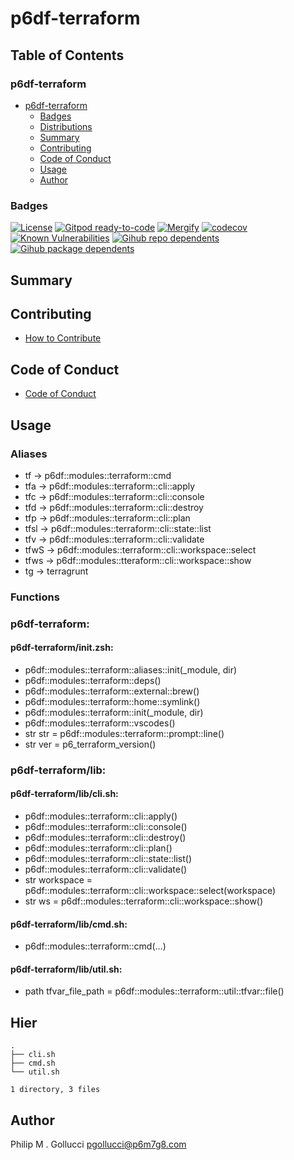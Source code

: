 # p6df-terraform

## Table of Contents


### p6df-terraform
- [p6df-terraform](#p6df-terraform)
  - [Badges](#badges)
  - [Distributions](#distributions)
  - [Summary](#summary)
  - [Contributing](#contributing)
  - [Code of Conduct](#code-of-conduct)
  - [Usage](#usage)
  - [Author](#author)

### Badges

[![License](https://img.shields.io/badge/License-Apache%202.0-yellowgreen.svg)](https://opensource.org/licenses/Apache-2.0)
[![Gitpod ready-to-code](https://img.shields.io/badge/Gitpod-ready--to--code-blue?logo=gitpod)](https://gitpod.io/#https://github.com/p6m7g8/p6df-terraform)
[![Mergify](https://img.shields.io/endpoint.svg?url=https://gh.mergify.io/badges/p6m7g8/p6df-terraform/&style=flat)](https://mergify.io)
[![codecov](https://codecov.io/gh/p6m7g8/p6df-terraform/branch/master/graph/badge.svg?token=14Yj1fZbew)](https://codecov.io/gh/p6m7g8/p6df-terraform)
[![Known Vulnerabilities](https://snyk.io/test/github/p6m7g8/p6df-terraform/badge.svg?targetFile=package.json)](https://snyk.io/test/github/p6m7g8/p6df-terraform?targetFile=package.json)
[![Gihub repo dependents](https://badgen.net/github/dependents-repo/p6m7g8/p6df-terraform)](https://github.com/p6m7g8/p6df-terraform/network/dependents?dependent_type=REPOSITORY)
[![Gihub package dependents](https://badgen.net/github/dependents-pkg/p6m7g8/p6df-terraform)](https://github.com/p6m7g8/p6df-terraform/network/dependents?dependent_type=PACKAGE)

## Summary

## Contributing

- [How to Contribute](CONTRIBUTING.md)

## Code of Conduct

- [Code of Conduct](https://github.com/p6m7g8/.github/blob/master/CODE_OF_CONDUCT.md)

## Usage


### Aliases

- tf -> p6df::modules::terraform::cmd
- tfa -> p6df::modules::terraform::cli::apply
- tfc -> p6df::modules::terraform::cli::console
- tfd -> p6df::modules::terraform::cli::destroy
- tfp -> p6df::modules::terraform::cli::plan
- tfsl -> p6df::modules::terraform::cli::state::list
- tfv -> p6df::modules::terraform::cli::validate
- tfwS -> p6df::modules::terraform::cli::workspace::select
- tfws -> p6df::modules::tteraform::cli::workspace::show
- tg -> terragrunt

### Functions

### p6df-terraform:

#### p6df-terraform/init.zsh:

- p6df::modules::terraform::aliases::init(_module, dir)
- p6df::modules::terraform::deps()
- p6df::modules::terraform::external::brew()
- p6df::modules::terraform::home::symlink()
- p6df::modules::terraform::init(_module, dir)
- p6df::modules::terraform::vscodes()
- str str = p6df::modules::terraform::prompt::line()
- str ver = p6_terraform_version()


### p6df-terraform/lib:

#### p6df-terraform/lib/cli.sh:

- p6df::modules::terraform::cli::apply()
- p6df::modules::terraform::cli::console()
- p6df::modules::terraform::cli::destroy()
- p6df::modules::terraform::cli::plan()
- p6df::modules::terraform::cli::state::list()
- p6df::modules::terraform::cli::validate()
- str workspace = p6df::modules::terraform::cli::workspace::select(workspace)
- str ws = p6df::modules::terraform::cli::workspace::show()

#### p6df-terraform/lib/cmd.sh:

- p6df::modules::terraform::cmd(...)

#### p6df-terraform/lib/util.sh:

- path tfvar_file_path = p6df::modules::terraform::util::tfvar::file()



## Hier
```text
.
├── cli.sh
├── cmd.sh
└── util.sh

1 directory, 3 files
```
## Author

Philip M . Gollucci <pgollucci@p6m7g8.com>

